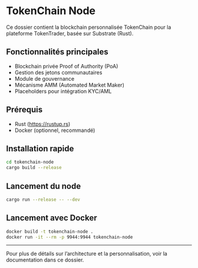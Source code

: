 # TokenChain Node

Ce dossier contient la blockchain personnalisée TokenChain pour la plateforme TokenTrader, basée sur Substrate (Rust).

## Fonctionnalités principales
- Blockchain privée Proof of Authority (PoA)
- Gestion des jetons communautaires
- Module de gouvernance
- Mécanisme AMM (Automated Market Maker)
- Placeholders pour intégration KYC/AML

## Prérequis
- Rust (https://rustup.rs)
- Docker (optionnel, recommandé)

## Installation rapide
```bash
cd tokenchain-node
cargo build --release
```

## Lancement du node
```bash
cargo run --release -- --dev
```

## Lancement avec Docker
```bash
docker build -t tokenchain-node .
docker run -it --rm -p 9944:9944 tokenchain-node
```

---

Pour plus de détails sur l’architecture et la personnalisation, voir la documentation dans ce dossier.
